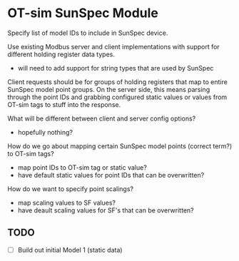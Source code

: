 # OT-sim SunSpec Module

Specify list of model IDs to include in SunSpec device.

Use existing Modbus server and client implementations with support for different
holding register data types.

  * will need to add support for string types that are used by SunSpec

Client requests should be for groups of holding registers that map to entire
SunSpec model point groups. On the server side, this means parsing through the
point IDs and grabbing configured static values or values from OT-sim tags to
stuff into the response.

What will be different between client and server config options?

  * hopefully nothing?

How do we go about mapping certain SunSpec model points (correct term?) to
OT-sim tags?

  * map point IDs to OT-sim tag or static value?
  * have default static values for point IDs that can be overwritten?

How do we want to specify point scalings?

  * map scaling values to SF values?
  * have deault scaling values for SF's that can be overwritten?

## TODO

* [ ] Build out initial Model 1 (static data)